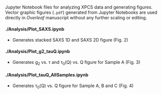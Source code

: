 
Jupyter Notebook files for analyzing XPCS data and generating figures. Vector graphic figures (`.pdf`) generated from Jupyter Notebooks are used directly in *Overleaf* manuscript without any further scaling or editing.

#### ./Analysis/Plot_SAXS.ipynb
* Generates stacked SAXS 1D and SAXS 2D figure (Fig. 2)

#### ./Analysis/Plot_g2_tauQ.ipynb
* Generates g<sub>2</sub> vs. τ and τ<sub>0</sub>(Q) vs. Q figure for Sample A (Fig. 3)

#### ./Analysis/Plot_tauQ_AllSamples.ipynb
* Generates τ<sub>0</sub>(Q) vs. Q figure for Sample A, B and C (Fig. 4)
